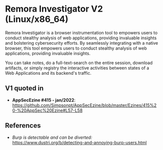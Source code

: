 # Remora Investigator V2 (Linux/x86_64)


Remora Investigator is a browser instrumentation tool to empowers users to conduct stealthy analysis of web applications, providing invaluable insights and bolstering cybersecurity efforts. By seamlessly integrating with a native browser, this tool empowers users to conduct stealthy analysis of web applications, providing invaluable insights.

You can take notes, do a full-text-search on the entire session, download artifacts, or simply registry the interactive activities between states of a Web Applications and its backend's traffic.

## V1 quoted in
- **AppSecEzine #415 - jan/2022**: https://github.com/Simpsonpt/AppSecEzine/blob/master/Ezines/415%20-%20AppSec%20Ezine#L57-L58


## References

- *Burp is detectable and can be diverted:* https://www.dustri.org/b/detecting-and-annoying-burp-users.html
